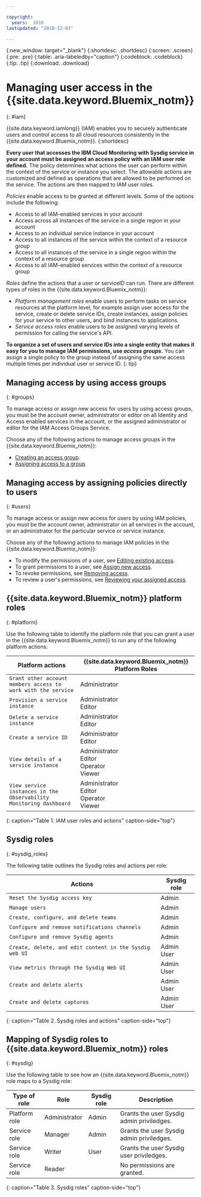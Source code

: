 ```yaml
---

copyright:
  years:  2018
lastupdated: "2018-12-03"

---
```


{:new_window: target="_blank"}
{:shortdesc: .shortdesc}
{:screen: .screen}
{:pre: .pre}
{:table: .aria-labeledby="caption"}
{:codeblock: .codeblock}
{:tip: .tip}
{:download: .download}

 
# Managing user access in the {{site.data.keyword.Bluemix_notm}}
{: #iam}

{{site.data.keyword.iamlong}} (IAM) enables you to securely authenticate users and control access to all cloud resources consistently in the {{site.data.keyword.Bluemix_notm}}. 
{:shortdesc}

**Every user that accesses the IBM Cloud Monitoring with Sysdig service in your account must be assigned an access policy with an IAM user role defined.** The policy determines what actions the user can perform within the context of the service or instance you select. The allowable actions are customized and defined as operations that are allowed to be performed on the service. The actions are then mapped to IAM user roles.

*Policies* enable access to be granted at different levels. Some of the options include the following: 

* Access to all IAM-enabled services in your account
* Access across all instances of the service in a single region in your account
* Access to an individual service instance in your account
* Access to all instances of the service within the context of a resource group
* Access to all instances of the service in a single region within the context of a resource group
* Access to all IAM-enabled services within the context of a resource group

*Roles* define the actions that a user or serviceID can run. There are different types of roles in the {{site.data.keyword.Bluemix_notm}}:
* *Platform management roles* enable users to perform tasks on service resources at the platform level, for example assign user access for the service, create or delete service IDs, create instances, assign policies for your service to other users, and bind instances to applications.
* *Service access roles* enable users to be assigned varying levels of permission for calling the service's API.

**To organize a set of users and service IDs into a single entity that makes it easy for you to manage IAM permissions, use *access groups*.** You can assign a single policy to the group instead of assigning the same access multiple times per individual user or service ID.
{: tip}


## Managing access by using access groups
{: #groups}

To manage access or assign new access for users by using access groups, you must be the account owner, administrator or editor on all Identity and Access enabled services in the account, or the assigned administrator or editor for the IAM Access Groups Service. 

Choose any of the following actions to manage access groups in the {{site.data.keyword.Bluemix_notm}}:

* [Creating an access group](/docs/iam/groups.html#creating-an-access-group).
* [Assigning access to a group](/docs/iam/groups.html#assigning-access-to-a-group).


## Managing access by assigning policies directly to users
{: #users}

To manage access or assign new access for users by using IAM policies, you must be the account owner, administrator on all services in the account, or an administrator for the particular service or service instance. 

Choose any of the following actions to manage IAM policies in the {{site.data.keyword.Bluemix_notm}}:

* To modify the permissions of a user, see [Editing existing access](/docs/iam/mngiam.html#editing-existing-access).
* To grant permissions to a user, see [Assign new access](/docs/iam/mngiam.html#assignaccess).
* To revoke permissions, see [Removing access](/docs/iam/mngiam.html#removing-access).
* To review a user's permissions, see [Reviewing your assigned access](/docs/iam/mngiam.html#reviewing-your-assigned-access).



## {{site.data.keyword.Bluemix_notm}} platform roles
{: #platform}

Use the following table to identify the platform role that you can grant a user in the {{site.data.keyword.Bluemix_notm}} to run any of the following platform actions:

| Platform actions                                                        | {{site.data.keyword.Bluemix_notm}} Platform Roles    | 
|-------------------------------------------------------------------------|------------------------------------------------------|
| `Grant other account members access to work with the service`           | Administrator                                        | 
| `Provision a service instance`                                          | Administrator </br>Editor                            | 
| `Delete a service instance`                                             | Administrator </br>Editor                            | 
| `Create a service ID`                                                   | Administrator </br>Editor                            |
| `View details of a service instance`                                    | Administrator </br>Editor </br>Operator </br>Viewer  | 
| `View service instances in the Observability Monitoring dashboard`      | Administrator </br>Editor </br>Operator </br>Viewer  | 
{: caption="Table 1. IAM user roles and actions" caption-side="top"}



## Sysdig roles
{: #sysdig_roles}

The following table outlines the Sysdig roles and actions per role:

| Actions                                                                    | Sysdig role                                          | 
|----------------------------------------------------------------------------|------------------------------------------------------|
| `Reset the Sysdig access key`                                              | Admin                                                |
| `Manage users`                                                             | Admin                                                |
| `Create, configure, and delete teams`                                      | Admin                                                |
| `Configure and remove notifications channels`                              | Admin                                                | 
| `Configure and remove Sysdig agents`                                       | Admin                                                |
| `Create, delete, and edit content in the Sysdig web UI`                    | Admin </br>User                                      |  
| `View metrics through the Sysdig Web UI`                                   | Admin </br>User                                      |  
| `Create and delete alerts`                                                 | Admin </br>User                                      | 
| `Create and delete captures`                                               | Admin </br>User                                      |   
{: caption="Table 2. Sysdig roles and actions" caption-side="top"}


## Mapping of Sysdig roles to {{site.data.keyword.Bluemix_notm}} roles
{: #sysdig}

Use the following table to see how an {{site.data.keyword.Bluemix_notm}} role maps to a Sysdig role:

| Type of role        | Role               | Sysdig role                | Description                                 |
|---------------------|--------------------|----------------------------|---------------------------------------------|
| Platform role       | Administrator      | Admin                      | Grants the user Sysdig admin priviledges.   | 
| Service role        | Manager            | Admin                      | Grants the user Sysdig admin priviledges.   | 
| Service role        | Writer             | User                       | Grants the user Sysdig user priviledges.    |
| Service role        | Reader             |                            | No permissions are granted.                 |
{: caption="Table 3. Sysdig roles" caption-side="top"}


